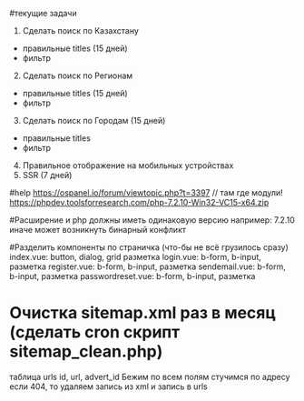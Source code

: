 #текущие задачи
1. Сделать поиск по Казахстану 
- правильные titles (15 дней)
- фильтр
2. Сделать поиск по Регионам
- правильные titles (15 дней)
- фильтр
3. Сделать поиск по Городам (15 дней)
- правильные titles
- фильтр
4. Правильное отображение на мобильных устройствах
5. SSR (7 дней)

#help
https://ospanel.io/forum/viewtopic.php?t=3397
// там где модули!
https://phpdev.toolsforresearch.com/php-7.2.10-Win32-VC15-x64.zip

#Расширение и php должны иметь одинаковую версию например: 7.2.10 иначе может возникнуть бинарный конфликт

#Разделить компоненты по страничка (что-бы не всё грузилось сразу)
index.vue: button, dialog, grid разметка
login.vue: b-form, b-input, разметка
register.vue: b-form, b-input, разметка
sendemail.vue: b-form, b-input, разметка
passwordreset.vue: b-form, b-input, разметка

# Очистка sitemap.xml раз в месяц (сделать cron скрипт sitemap_clean.php)
таблица urls
id, url, advert_id
Бежим по всем полям стучимся по адресу если 404, то удаляем запись из хml и запись в urls



